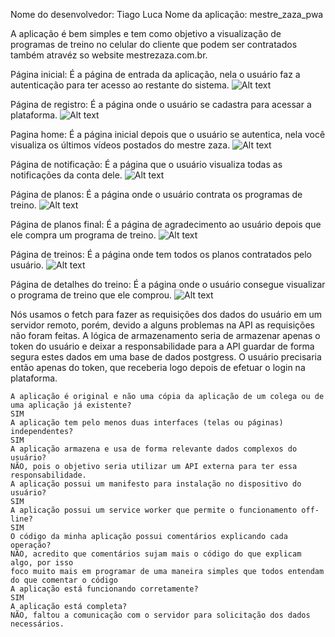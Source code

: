 Nome do desenvolvedor: Tiago Luca
Nome da aplicação: mestre_zaza_pwa

A aplicação é bem simples e tem como objetivo a visualização de programas de treino no celular do cliente
que podem ser contratados também atravéz so website mestrezaza.com.br.

Página inicial: É a página de entrada da aplicação, nela o usuário faz a autenticação para ter acesso ao restante do sistema.
    ![Alt text](/public/images/home_print.png?raw=true "Entrar")

Página de registro: É a página onde o usuário se cadastra para acessar a plataforma.
    ![Alt text](/public/images/register_print.png?raw=true "Inscrever-se")

Pagina home: É a página inicial depois que o usuário se autentica, nela você visualiza os últimos vídeos postados do mestre zaza.
    ![Alt text](/public/images/home_ini_print.png?raw=true "Inicial")

Página de notificação: É a página que o usuário visualiza todas as notificações da conta dele.
    ![Alt text](/public/images/home_ini_print.png?raw=true "Notificações")

Página de planos: É a página onde o usuário contrata os programas de treino.
    ![Alt text](/public/images/plans_print.png?raw=true "Planos")

Página de planos final: É a página de agradecimento ao usuário depois que ele compra um programa de treino.
    ![Alt text](/public/images/plans_final_print.png?raw=true "Planos final")

Página de treinos: É a página onde tem todos os planos contratados pelo usuário.
    ![Alt text](/public/images/trainings_print.png?raw=true "Treinos")

Página de detalhes do treino: É a página onde o usuário consegue visualizar o programa de treino que ele comprou.
    ![Alt text](/public/images/trainings_details_print.png?raw=true "Treinos Detalhe")

Nós usamos o fetch para fazer as requisições dos dados do usuário em um servidor remoto, porém, devido 
a alguns problemas na API as requisições não foram feitas. A lógica de armazenamento seria de armazenar apenas
o token do usuário e deixar a responsabilidade para a API guardar de forma segura estes dados em uma base de dados
postgress. O usuário precisaria então apenas do token, que receberia logo depois de efetuar o login na plataforma.

    A aplicação é original e não uma cópia da aplicação de um colega ou de uma aplicação já existente?
    SIM
    A aplicação tem pelo menos duas interfaces (telas ou páginas) independentes?
    SIM
    A aplicação armazena e usa de forma relevante dados complexos do usuário?
    NÃO, pois o objetivo seria utilizar um API externa para ter essa responsabilidade.
    A aplicação possui um manifesto para instalação no dispositivo do usuário?
    SIM
    A aplicação possui um service worker que permite o funcionamento off-line?
    SIM
    O código da minha aplicação possui comentários explicando cada operação?
    NÃO, acredito que comentários sujam mais o código do que explicam algo, por isso 
    foco muito mais em programar de uma maneira simples que todos entendam do que comentar o código
    A aplicação está funcionando corretamente?
    SIM
    A aplicação está completa?
    NÃO, faltou a comunicação com o servidor para solicitação dos dados necessários.